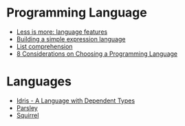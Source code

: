 Programming Language
====================
* [Less is more: language features](http://blog.ploeh.dk/2015/04/13/less-is-more-language-features/)
* [Building a simple expression language](https://code.mixpanel.com/2015/02/24/building-a-simple-expression-language/)
* [List comprehension](http://en.wikipedia.org/w/index.php?title=List_comprehension&printable=yes)
* [8 Considerations on Choosing a Programming Language](http://www.scala-academy.com/blog/8-considerations-on-choosing-a-programming-language)

# Languages
* [Idris - A Language with Dependent Types](http://www.idris-lang.org/)
* [Parsley](https://github.com/fizx/parsley/wiki)
* [Squirrel](http://squirrel-lang.org/)